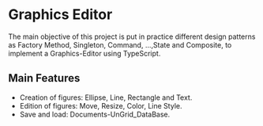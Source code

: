 # Graphics Editor
The main objective of this project is put in practice different design patterns as Factory Method, Singleton, Command, ...,State and Composite, to implement a Graphics-Editor using TypeScript.

## Main Features
- Creation of figures: Ellipse, Line, Rectangle and Text.
- Edition of figures: Move, Resize, Color, Line Style.
- Save and load: Documents-UnGrid_DataBase.
